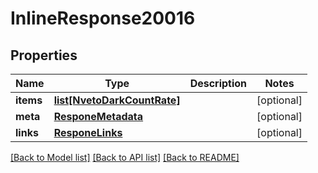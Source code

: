 # InlineResponse20016

## Properties
Name | Type | Description | Notes
------------ | ------------- | ------------- | -------------
**items** | [**list[NvetoDarkCountRate]**](NvetoDarkCountRate.md) |  | [optional] 
**meta** | [**ResponeMetadata**](ResponeMetadata.md) |  | [optional] 
**links** | [**ResponeLinks**](ResponeLinks.md) |  | [optional] 

[[Back to Model list]](../README.md#documentation-for-models) [[Back to API list]](../README.md#documentation-for-api-endpoints) [[Back to README]](../README.md)


